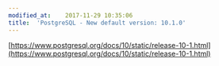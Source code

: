 ```yaml
---
modified_at:	2017-11-29 10:35:06
title:	'PostgreSQL - New default version: 10.1.0'
---
```


[https://www.postgresql.org/docs/10/static/release-10-1.html](https://www.postgresql.org/docs/10/static/release-10-1.html)
